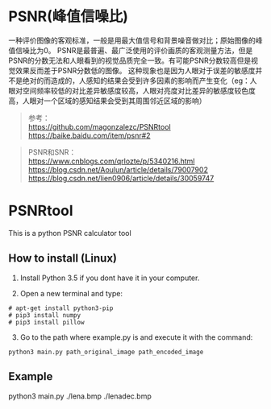 # PSNR(峰值信噪比)
一种评价图像的客观标准，一般是用最大值信号和背景噪音做对比；原始图像的峰值信噪比为0。
PSNR是最普遍、最广泛使用的评价画质的客观测量方法，但是PSNR的分数无法和人眼看到的视觉品质完全一致。有可能PSNR分数较高但是视觉效果反而差于PSNR分数低的图像。
这种现象也是因为人眼对于误差的敏感度并不是绝对的而造成的，人感知的结果会受到许多因素的影响而产生变化（eg：人眼对空间频率较低的对比差异敏感度较高，人眼对亮度对比差异的敏感度较色度高，人眼对一个区域的感知结果会受到其周围邻近区域的影响）

>参考：<br/>
https://github.com/magonzalezc/PSNRtool
https://baike.baidu.com/item/psnr#2


>PSNR和SNR：<br/>
https://www.cnblogs.com/qrlozte/p/5340216.html
https://blog.csdn.net/Aoulun/article/details/79007902
https://blog.csdn.net/lien0906/article/details/30059747

# PSNRtool

This is a python PSNR calculator tool

## How to install (Linux)

1. Install Python 3.5 if you dont have it in your computer.

2. Open a new terminal and type:

  ```
  # apt-get install python3-pip
  # pip3 install numpy
  # pip3 install pillow
  ```

3. Go to the path where example.py is and execute it with the command:

  ```
  python3 main.py path_original_image path_encoded_image
  ```


## Example

  python3 main.py ./lena.bmp ./lenadec.bmp
